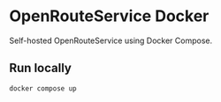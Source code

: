 # OpenRouteService Docker

Self-hosted OpenRouteService using Docker Compose.

## Run locally
```bash
docker compose up
